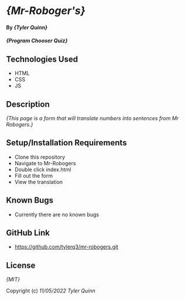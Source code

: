 # _{Mr-Roboger's}_

#### By _**{Tyler Quinn}**_

#### _{Program Chooser Quiz}_

## Technologies Used

* HTML
* CSS
* JS

## Description

_{This page is a form that will translate numbers into sentences from Mr Robogers.}_

## Setup/Installation Requirements

* Clone this repository
* Navigate to Mr-Robogers
* Double click index.html 
* Fill out the form
* View the translation



## Known Bugs

* Currently there are no known bugs

## GitHub Link

* https://github.com/tylerq3/mr-robogers.git 

## License

_{MIT}_

Copyright (c) _11/05/2022_ _Tyler Quinn_

